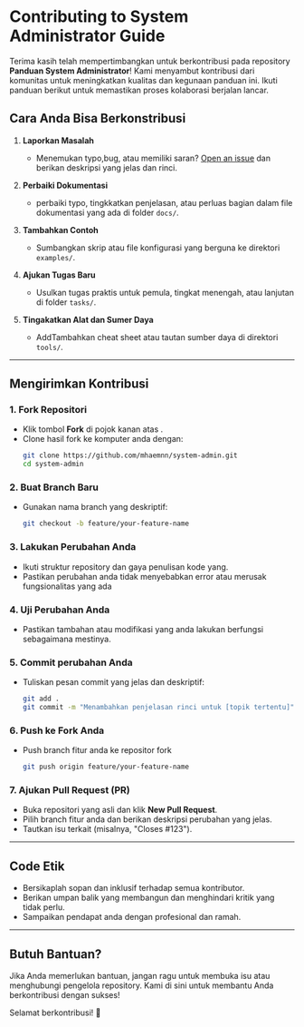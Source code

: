 # Contributing to System Administrator Guide

Terima kasih telah mempertimbangkan untuk berkontribusi pada repository **Panduan System Administrator**! Kami menyambut kontribusi dari komunitas untuk meningkatkan kualitas dan kegunaan panduan ini. Ikuti panduan berikut untuk memastikan proses kolaborasi berjalan lancar.

## **Cara Anda Bisa Berkonstribusi**

1. **Laporkan Masalah**
   - Menemukan typo,bug, atau memiliki saran? [Open an issue](https://github.com/system-admin/issues) dan berikan deskripsi yang jelas dan rinci.
2. **Perbaiki Dokumentasi**
   - perbaiki typo, tingkkatkan penjelasan, atau perluas bagian dalam file dokumentasi yang ada di folder `docs/`.

3. **Tambahkan Contoh**
   - Sumbangkan skrip atau file konfigurasi yang berguna ke direktori `examples/`.

4. **Ajukan Tugas Baru**
   - Usulkan tugas praktis untuk pemula, tingkat menengah, atau lanjutan di folder `tasks/`.

5. **Tingakatkan Alat dan Sumer Daya**
   - AddTambahkan cheat sheet atau tautan sumber daya di direktori `tools/`.

---

## **Mengirimkan Kontribusi**

### 1. Fork  Repositori
- Klik tombol  **Fork** di pojok kanan atas .
- Clone hasil fork ke komputer anda dengan:
  ```bash
  git clone https://github.com/mhaemnn/system-admin.git
  cd system-admin
  ```

### 2. Buat Branch Baru
- Gunakan nama branch yang deskriptif:
  ```bash
  git checkout -b feature/your-feature-name
  ```

### 3. Lakukan Perubahan Anda
- Ikuti struktur repository dan gaya penulisan kode yang.
- Pastikan perubahan anda tidak menyebabkan error atau merusak fungsionalitas yang ada

### 4. Uji Perubahan Anda
- Pastikan tambahan atau modifikasi yang anda lakukan berfungsi sebagaimana mestinya.

### 5. Commit perubahan Anda
- Tuliskan pesan commit yang jelas dan deskriptif:
  ```bash
  git add .
  git commit -m "Menambahkan penjelasan rinci untuk [topik tertentu]"
  ```

### 6. Push ke Fork Anda
- Push branch fitur anda ke repositor fork
  ```bash
  git push origin feature/your-feature-name
  ```

### 7. Ajukan Pull Request (PR)
- Buka repositori yang asli dan klik **New Pull Request**.
- Pilih branch fitur anda dan berikan deskripsi perubahan yang jelas.
- Tautkan isu terkait (misalnya, "Closes #123").

---

## **Code Etik**

- Bersikaplah sopan dan inklusif terhadap semua kontributor.
- Berikan umpan balik yang membangun dan menghindari kritik yang tidak perlu.
- Sampaikan pendapat anda dengan profesional dan ramah.

---

## **Butuh Bantuan?**

Jika Anda memerlukan bantuan, jangan ragu untuk membuka isu atau menghubungi pengelola repository. Kami di sini untuk membantu Anda berkontribusi dengan sukses!

Selamat berkontribusi! 🚀
